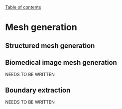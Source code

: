 [Table of contents](https://petrkryslucsd.github.io/FinEtools.jl)

# Mesh generation

## Structured mesh generation

## Biomedical image mesh generation

NEEDS TO BE WRITTEN

## Boundary extraction

NEEDS TO BE WRITTEN